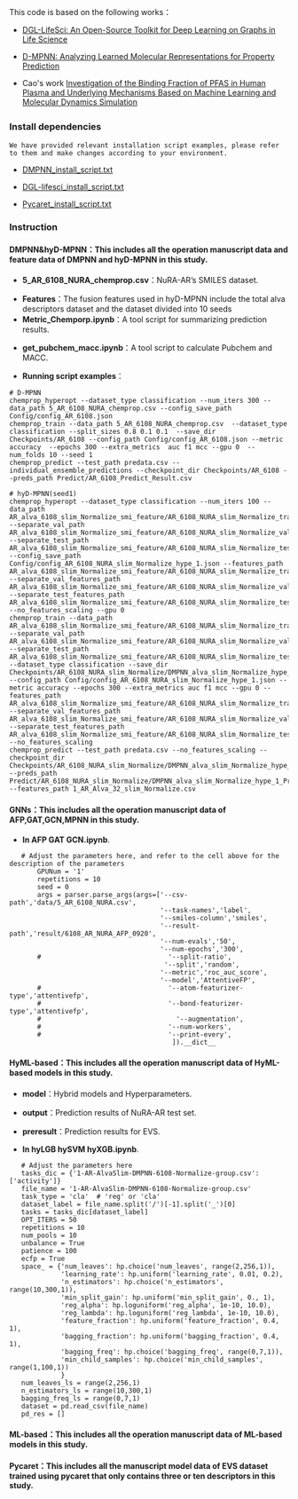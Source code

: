 This code is based on the following works：  
  - [DGL-LifeSci: An Open-Source Toolkit for Deep Learning on Graphs in Life Science](https://pubs.acs.org/doi/10.1021/acsomega.1c04017)
  * [D-MPNN: Analyzing Learned Molecular Representations for Property Prediction](https://pubs.acs.org/doi/full/10.1021/acs.jcim.9b00237)
  - Cao's work [Investigation of the Binding Fraction of PFAS in Human Plasma and Underlying Mechanisms Based on Machine Learning and Molecular Dynamics Simulation](https://pubs.acs.org/doi/10.1021/acs.est.2c04400) 
### Install dependencies　　
    We have provided relevant installation script examples, please refer to them and make changes according to your environment.
- [DMPNN_install_script.txt](./DMPNN_install_script.txt)
* [DGL-lifesci_install_script.txt](./DGL-lifesci_install_script.txt)
- [Pycaret_install_script.txt](./Pycaret_install_script.txt)
### Instruction
#### DMPNN&hyD-MPNN：This includes all the operation manuscript data and feature data of DMPNN and hyD-MPNN in this study.
- **5_AR_6108_NURA_chemprop.csv**：NuRA-AR’s SMILES dataset.
* **Features**：The fusion features used in hyD-MPNN include the total alva descriptors dataset and the dataset divided into 10 seeds
* **Metric_Chemporp.ipynb**：A tool script for summarizing prediction results.
- **get_pubchem_macc.ipynb**：A tool script to calculate Pubchem and MACC.
* **Running script examples**：
 ```
# D-MPNN
chemprop_hyperopt --dataset_type classification --num_iters 300 --data_path 5_AR_6108_NURA_chemprop.csv --config_save_path Config/config_AR_6108.json
chemprop_train --data_path 5_AR_6108_NURA_chemprop.csv  --dataset_type classification --split_sizes 0.8 0.1 0.1  --save_dir Checkpoints/AR_6108 --config_path Config/config_AR_6108.json --metric accuracy  --epochs 300 --extra_metrics  auc f1 mcc --gpu 0  --num_folds 10 --seed 1
chemprop_predict --test_path predata.csv --individual_ensemble_predictions --checkpoint_dir Checkpoints/AR_6108 --preds_path Predict/AR_6108_Predict_Result.csv

# hyD-MPNN(seed1)
chemprop_hyperopt --dataset_type classification --num_iters 100 --data_path AR_alva_6108_slim_Normalize_smi_feature/AR_6108_NURA_slim_Normalize_train_1_smi.csv --separate_val_path AR_alva_6108_slim_Normalize_smi_feature/AR_6108_NURA_slim_Normalize_val_1_smi.csv --separate_test_path AR_alva_6108_slim_Normalize_smi_feature/AR_6108_NURA_slim_Normalize_test_1_smi.csv --config_save_path Config/config_AR_6108_NURA_slim_Normalize_hype_1.json --features_path AR_alva_6108_slim_Normalize_smi_feature/AR_6108_NURA_slim_Normalize_train_1_features.csv --separate_val_features_path AR_alva_6108_slim_Normalize_smi_feature/AR_6108_NURA_slim_Normalize_val_1_features.csv --separate_test_features_path AR_alva_6108_slim_Normalize_smi_feature/AR_6108_NURA_slim_Normalize_test_1_features.csv --no_features_scaling --gpu 0
chemprop_train --data_path AR_alva_6108_slim_Normalize_smi_feature/AR_6108_NURA_slim_Normalize_train_1_smi.csv --separate_val_path AR_alva_6108_slim_Normalize_smi_feature/AR_6108_NURA_slim_Normalize_val_1_smi.csv --separate_test_path AR_alva_6108_slim_Normalize_smi_feature/AR_6108_NURA_slim_Normalize_test_1_smi.csv --dataset_type classification --save_dir Checkpoints/AR_6108_NURA_slim_Normalize/DMPNN_alva_slim_Normalize_hype_1 --config_path Config/config_AR_6108_NURA_slim_Normalize_hype_1.json --metric accuracy --epochs 300 --extra_metrics auc f1 mcc --gpu 0 --features_path AR_alva_6108_slim_Normalize_smi_feature/AR_6108_NURA_slim_Normalize_train_1_features.csv --separate_val_features_path AR_alva_6108_slim_Normalize_smi_feature/AR_6108_NURA_slim_Normalize_val_1_features.csv --separate_test_features_path AR_alva_6108_slim_Normalize_smi_feature/AR_6108_NURA_slim_Normalize_test_1_features.csv --no_features_scaling
chemprop_predict --test_path predata.csv --no_features_scaling --checkpoint_dir Checkpoints/AR_6108_NURA_slim_Normalize/DMPNN_alva_slim_Normalize_hype_1 --preds_path Predict/AR_6108_NURA_slim_Normalize/DMPNN_alva_slim_Normalize_hype_1_Predict_Result.csv --features_path 1_AR_Alva_32_slim_Normalize.csv
 ``` 
#### GNNs：This includes all the operation manuscript data of AFP,GAT,GCN,MPNN in this study.
- **In AFP GAT GCN.ipynb**.
 ```
    # Adjust the parameters here, and refer to the cell above for the description of the parameters
        GPUNum = '1'
        repetitions = 10
        seed = 0 
        args = parser.parse_args(args=['--csv-path','data/5_AR_6108_NURA.csv',
                                       '--task-names','label',
                                       '--smiles-column','smiles',
                                       '--result-path','result/6108_AR_NURA_AFP_0920',
                                       '--num-evals','50',
                                       '--num-epochs','300',
        #                                '--split-ratio',
                                        '--split','random',                     
                                       '--metric','roc_auc_score',
                                       '--model','AttentiveFP',
        #                                '--atom-featurizer-type','attentivefp',
        #                                '--bond-featurizer-type','attentivefp',
        #                                  '--augmentation',
        #                                '--num-workers',
        #                                '--print-every',
                                          ]).__dict__
 ``` 
#### HyML-based：This includes all the operation manuscript data of HyML-based models in this study.
* **model**：Hybrid models and Hyperparameters.
- **output**：Prediction results of NuRA-AR test set.
* **preresult**：Prediction results for EVS.
- **In hyLGB hySVM hyXGB.ipynb**.
 ```
    # Adjust the parameters here
    tasks_dic = {'1-AR-AlvaSlim-DMPNN-6108-Normalize-group.csv': ['activity']}
    file_name = '1-AR-AlvaSlim-DMPNN-6108-Normalize-group.csv'
    task_type = 'cla'  # 'reg' or 'cla'
    dataset_label = file_name.split('/')[-1].split('_')[0]
    tasks = tasks_dic[dataset_label]
    OPT_ITERS = 50
    repetitions = 10
    num_pools = 10
    unbalance = True
    patience = 100
    ecfp = True
    space_ = {'num_leaves': hp.choice('num_leaves', range(2,256,1)),
              'learning_rate': hp.uniform('learning_rate', 0.01, 0.2),
              'n_estimators': hp.choice('n_estimators', range(10,300,1)),
              'min_split_gain': hp.uniform('min_split_gain', 0., 1),
              'reg_alpha': hp.loguniform('reg_alpha', 1e-10, 10.0),
              'reg_lambda': hp.loguniform('reg_lambda', 1e-10, 10.0),
              'feature_fraction': hp.uniform('feature_fraction', 0.4, 1),
              'bagging_fraction': hp.uniform('bagging_fraction', 0.4, 1),
              'bagging_freq': hp.choice('bagging_freq', range(0,7,1)),
              'min_child_samples': hp.choice('min_child_samples', range(1,100,1))
              }
    num_leaves_ls = range(2,256,1)
    n_estimators_ls = range(10,300,1)
    bagging_freq_ls = range(0,7,1)
    dataset = pd.read_csv(file_name)
    pd_res = []
 ``` 
#### ML-based：This includes all the operation manuscript data of ML-based models in this study.
#### Pycaret：This includes all the manuscript model data of EVS dataset trained using pycaret that only contains three or ten descriptors in this study.
